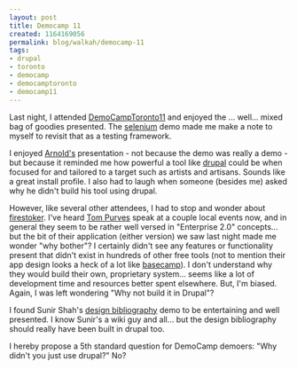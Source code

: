 ```yaml
--- 
layout: post
title: Democamp 11
created: 1164169056
permalink: blog/walkah/democamp-11
tags: 
- drupal
- toronto
- democamp
- democamptoronto
- democamp11
---
```

<p>Last night, I attended <a href="http://barcamp.org/DemoCampToronto11">DemoCampToronto11</a> and enjoyed the ... well... mixed bag of goodies presented. The <a href="http://www.openqa.org/selenium/">selenium</a> demo made me make a note to myself to revisit that as a testing framework.</p>
<p>I enjoyed <a href="http://theartguy.ca/">Arnold's</a> presentation - not because the demo was really a demo - but because it reminded me how powerful a tool like <a href="http://drupal.org/">drupal</a> could be when focused for and tailored to a target such as artists and artisans. Sounds like a great install profile. I also had to laugh when someone (besides me) asked why he didn't build his tool using drupal.</p>
<p>However, like several other attendees, I had to stop and wonder about <a href="http://firestoker.com/">firestoker</a>. I've heard <a href="http://thomaspurves.com/">Tom Purves</a> speak at a couple local events now, and in general they seem to be rather well versed in "Enterprise 2.0" concepts... but the bit of their application (either version) we saw last night made me wonder "why bother"? I certainly didn't see any features or functionality present that didn't exist in hundreds of other free tools (not to mention their app design looks a heck of a lot like <a href="http://basecamphq.com/">basecamp</a>). I don't understand why they would build their own, proprietary system... seems like a lot of development time and resources better spent elsewhere. But, I'm biased. Again, I was left wondering "Why not build it in Drupal"?</p>
<p>I found Sunir Shah's <a href="http://designbiblio.org/design">design bibliography</a> demo to be entertaining and well presented. I know Sunir's a wiki guy and all... but the design bibliography should really have been built in drupal too.</p>
<p>I hereby propose a 5th standard question for DemoCamp demoers: "Why didn't you just use drupal?" No?</p>
